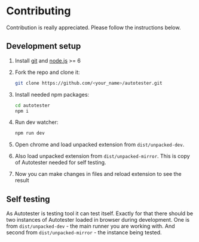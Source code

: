 # Contributing

Contribution is really appreciated.
Please follow the instructions below.

## Development setup

1. Install [git](https://git-scm.com) and [node.js](https://nodejs.org) >= 6
2. Fork the repo and clone it:

   ```bash
   git clone https://github.com/<your_name>/autotester.git
   ```

3. Install needed npm packages:

   ```bash
   cd autotester
   npm i
   ```

4. Run dev watcher:

   ```bash
   npm run dev
   ```

5. Open chrome and load unpacked extension from `dist/unpacked-dev`.
6. Also load unpacked extension from `dist/unpacked-mirror`. This is copy of Autotester needed for self testing.
7. Now you can make changes in files and reload extension to see the result

## Self testing
As Autotester is testing tool it can test itself.
Exactly for that there should be two instances of Autotester loaded in browser during development.
One is from `dist/unpacked-dev` - the main runner you are working with.
And second from `dist/unpacked-mirror` - the instance being tested.
